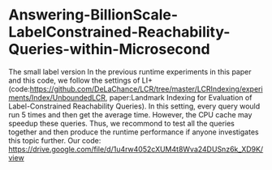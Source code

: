 # Answering-BillionScale-LabelConstrained-Reachability-Queries-within-Microsecond
The small label version
In the previous runtime experiments in this paper and this code, we follow the settings of LI+ (code:https://github.com/DeLaChance/LCR/tree/master/LCRIndexing/experiments/Index/UnboundedLCR, paper:Landmark Indexing for Evaluation of Label-Constrained Reachability Queries). In this setting, every query would run 5 times and then get the average time. However, the CPU cache may speedup these queries. Thus, we recommond to test all the queries together and then produce the runtime performance if anyone investigates this topic further. 
Our code: https://drive.google.com/file/d/1u4rw4052cXUM4t8Wva24DUSnz6k_XD9K/view
